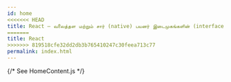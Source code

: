 ```yaml
---
id: home
<<<<<<< HEAD
title: React – வலைத்தள மற்றும் சார் (native) பயனர் இடைமுகங்களின் (interface) நிரலகம்.
=======
title: React
>>>>>>> 819518cfe32dd2db3b765410247c30feea713c77
permalink: index.html
---
```


{/* See HomeContent.js */}